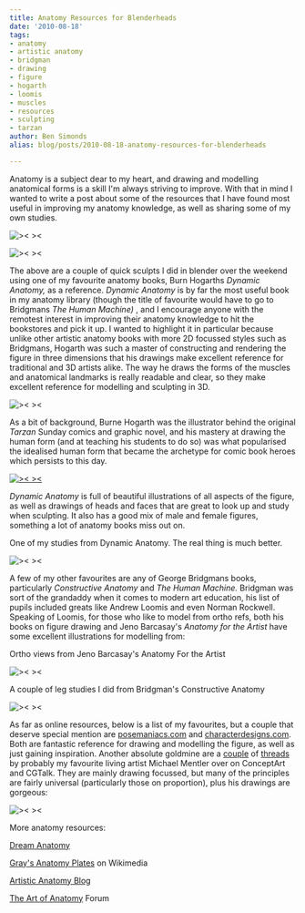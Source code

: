 ```yaml
---
title: Anatomy Resources for Blenderheads
date: '2010-08-18'
tags:
- anatomy
- artistic anatomy
- bridgman
- drawing
- figure
- hogarth
- loomis
- muscles
- resources
- sculpting
- tarzan
author: Ben Simonds
alias: blog/posts/2010-08-18-anatomy-resources-for-blenderheads

---
```


Anatomy is a subject dear to my heart, and drawing and modelling anatomical forms is a skill I'm always striving to improve. With that in mind I wanted to write a post about some of the resources that I have found most useful in improving my anatomy knowledge, as well as sharing some of my own studies.

![>< ><](/images/old/femaletorsosculpt1.jpg)

![>< ><](/images/old/maletorsosculpt1.jpg)


The above are a couple of quick sculpts I did in blender over the weekend using one of my favourite anatomy books, Burn Hogarths _Dynamic Anatomy,_ as a reference. _Dynamic Anatomy_ is by far the most useful book in my anatomy library (though the title of favourite would have to go to Bridgmans _The Human Machine)_ , and I encourage anyone with the remotest interest in improving their anatomy knowledge to hit the bookstores and pick it up. I wanted to highlight it in particular because unlike other artistic anatomy books with more 2D focussed styles such as Bridgmans, Hogarth was such a master of constructing and rendering the figure in three dimensions that his drawings make excellent reference for traditional and 3D artists alike. The way he draws the forms of the muscles and anatomical landmarks is really readable and clear, so they make excellent reference for modelling and sculpting in 3D.

![>< ><](/images/old/901a.jpg)


As a bit of background, Burne Hogarth was the illustrator behind the original _Tarzan_ Sunday comics and graphic novel, and his mastery at drawing the human form (and at teaching his students to do so) was what popularised the idealised human form that became the archetype for comic book heroes which persists to this day.

[![>< ><](/images/old/hogarth_tarzan.jpg?w=768)](/images/old/hogarth_tarzan.jpg)


_Dynamic Anatomy_ is full of beautiful illustrations of all aspects of the figure, as well as drawings of heads and faces that are great to look up and study when sculpting. It also has a good mix of male and female figures, something a lot of anatomy books miss out on.



One of my studies from Dynamic Anatomy. The real thing is much better.

![>< ><](/images/old/2010_079.jpg)

A few of my other favourites are any of George Bridgmans books, particularly _Constructive Anatomy_ and _The Human Machine._ Bridgman was sort of the grandaddy when it comes to modern art education, his list of pupils included greats like Andrew Loomis and even Norman Rockwell. Speaking of Loomis, for those who like to model from ortho refs, both his books on figure drawing and Jeno Barcasay's _Anatomy for the Artist_ have some excellent illustrations for modelling from:



Ortho views from Jeno Barcasay's Anatomy For the Artist

![>< ><](/images/old/all-views-large.jpg)
 

A couple of leg studies I did from Bridgman's Constructive Anatomy

![>< ><](/images/old/2010_069.jpg)

As far as online resources, below is a list of my favourites, but a couple that deserve special mention are [posemaniacs.com](http://www.posemaniacs.com/) and [characterdesigns.com](http://www.characterdesigns.com). Both are fantastic reference for drawing and modelling the figure, as well as just gaining inspiration. Another absolute goldmine are a [couple](http://www.conceptart.org/forums/showthread.php?t=26748&page=30) of [threads](http://forums.cgsociety.org/showthread.php?f=199&t=313809&page=1&pp=30) by probably my favourite living artist Michael Mentler over on ConceptArt and CGTalk. They are mainly drawing focussed, but many of the principles are fairly universal (particularly those on proportion), plus his drawings are gorgeous:

![>< ><](/images/old/050905a.jpg)

More anatomy resources:

[Dream Anatomy](http://www.nlm.nih.gov/exhibition/dreamanatomy/da_gallery.html)

[Gray's Anatomy Plates](http://commons.wikimedia.org/wiki/Category:Gray's_Anatomy_plates) on Wikimedia

[Artistic Anatomy Blog](http://www.artisticanatomyblog.com/)

[The Art of Anatomy](http://www.theartofanatomy.com/phpBB3/viewforum.php?f=3) Forum



